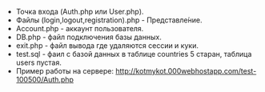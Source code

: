 - Точка входа (Auth.php или User.php). 
- Файлы (login,logout,registration).php - Представле́ние. 
- Account.php - аккаунт пользователя. 
- DB.php - файл подключения базы данных. 
- exit.php - файл вывода где удаляются сессии и куки. 
- test.sql - фаил с базой данных в таблице countries 5 старан, таблица users пустая. 
- Пример работы на сервере: <http://kotmykot.000webhostapp.com/test-100500/Auth.php>